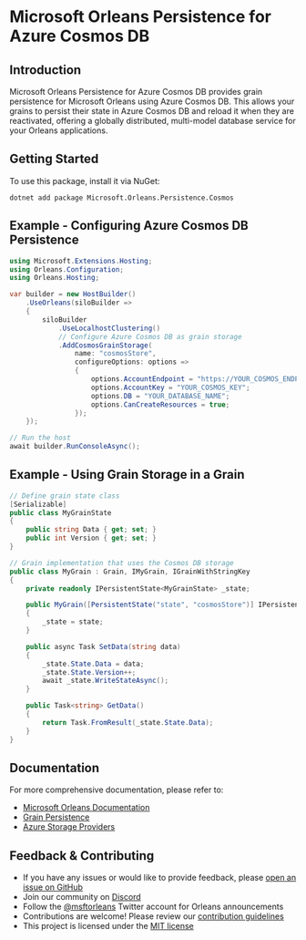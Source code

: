 # Microsoft Orleans Persistence for Azure Cosmos DB

## Introduction
Microsoft Orleans Persistence for Azure Cosmos DB provides grain persistence for Microsoft Orleans using Azure Cosmos DB. This allows your grains to persist their state in Azure Cosmos DB and reload it when they are reactivated, offering a globally distributed, multi-model database service for your Orleans applications.

## Getting Started
To use this package, install it via NuGet:

```shell
dotnet add package Microsoft.Orleans.Persistence.Cosmos
```

## Example - Configuring Azure Cosmos DB Persistence
```csharp
using Microsoft.Extensions.Hosting;
using Orleans.Configuration;
using Orleans.Hosting;

var builder = new HostBuilder()
    .UseOrleans(siloBuilder =>
    {
        siloBuilder
            .UseLocalhostClustering()
            // Configure Azure Cosmos DB as grain storage
            .AddCosmosGrainStorage(
                name: "cosmosStore",
                configureOptions: options =>
                {
                    options.AccountEndpoint = "https://YOUR_COSMOS_ENDPOINT";
                    options.AccountKey = "YOUR_COSMOS_KEY";
                    options.DB = "YOUR_DATABASE_NAME";
                    options.CanCreateResources = true;
                });
    });

// Run the host
await builder.RunConsoleAsync();
```

## Example - Using Grain Storage in a Grain
```csharp
// Define grain state class
[Serializable]
public class MyGrainState
{
    public string Data { get; set; }
    public int Version { get; set; }
}

// Grain implementation that uses the Cosmos DB storage
public class MyGrain : Grain, IMyGrain, IGrainWithStringKey
{
    private readonly IPersistentState<MyGrainState> _state;

    public MyGrain([PersistentState("state", "cosmosStore")] IPersistentState<MyGrainState> state)
    {
        _state = state;
    }

    public async Task SetData(string data)
    {
        _state.State.Data = data;
        _state.State.Version++;
        await _state.WriteStateAsync();
    }

    public Task<string> GetData()
    {
        return Task.FromResult(_state.State.Data);
    }
}
```

## Documentation
For more comprehensive documentation, please refer to:
- [Microsoft Orleans Documentation](https://docs.microsoft.com/dotnet/orleans/)
- [Grain Persistence](https://learn.microsoft.com/en-us/dotnet/orleans/grains/grain-persistence)
- [Azure Storage Providers](https://learn.microsoft.com/en-us/dotnet/orleans/grains/grain-persistence/azure-storage)

## Feedback & Contributing
- If you have any issues or would like to provide feedback, please [open an issue on GitHub](https://github.com/dotnet/orleans/issues)
- Join our community on [Discord](https://aka.ms/orleans-discord)
- Follow the [@msftorleans](https://twitter.com/msftorleans) Twitter account for Orleans announcements
- Contributions are welcome! Please review our [contribution guidelines](https://github.com/dotnet/orleans/blob/main/CONTRIBUTING.md)
- This project is licensed under the [MIT license](https://github.com/dotnet/orleans/blob/main/LICENSE)